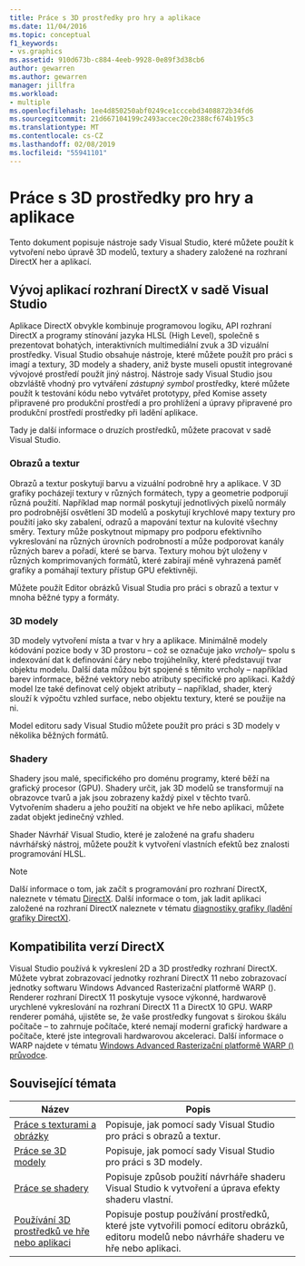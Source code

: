 ```yaml
---
title: Práce s 3D prostředky pro hry a aplikace
ms.date: 11/04/2016
ms.topic: conceptual
f1_keywords:
- vs.graphics
ms.assetid: 910d673b-c884-4eeb-9928-0e89f3d38cb6
author: gewarren
ms.author: gewarren
manager: jillfra
ms.workload:
- multiple
ms.openlocfilehash: 1ee4d850250abf0249ce1cccebd3408872b34fd6
ms.sourcegitcommit: 21d667104199c2493accec20c2388cf674b195c3
ms.translationtype: MT
ms.contentlocale: cs-CZ
ms.lasthandoff: 02/08/2019
ms.locfileid: "55941101"
---
```

# <a name="work-with-3d-assets-for-games-and-apps"></a>Práce s 3D prostředky pro hry a aplikace

Tento dokument popisuje nástroje sady Visual Studio, které můžete použít k vytvoření nebo úpravě 3D modelů, textury a shadery založené na rozhraní DirectX her a aplikací.

## <a name="directx-app-development-in-visual-studio"></a>Vývoj aplikací rozhraní DirectX v sadě Visual Studio
 Aplikace DirectX obvykle kombinuje programovou logiku, API rozhraní DirectX a programy stínování jazyka HLSL (High Level), společně s prezentovat bohatých, interaktivních multimediální zvuk a 3D vizuální prostředky. Visual Studio obsahuje nástroje, které můžete použít pro práci s imagí a textury, 3D modely a shadery, aniž byste museli opustit integrované vývojové prostředí použít jiný nástroj. Nástroje sady Visual Studio jsou obzvláště vhodný pro vytváření *zástupný symbol* prostředky, které můžete použít k testování kódu nebo vytvářet prototypy, před Komise assety připravené pro produkční prostředí a pro prohlížení a úpravy připravené pro produkční prostředí prostředky při ladění aplikace.

 Tady je další informace o druzích prostředků, můžete pracovat v sadě Visual Studio.

### <a name="images-and-textures"></a>Obrazů a textur
 Obrazů a textur poskytují barvu a vizuální podrobně hry a aplikace. V 3D grafiky pocházejí textury v různých formátech, typy a geometrie podporují různá použití. Například map normál poskytují jednotlivých pixelů normály pro podrobnější osvětlení 3D modelů a poskytují krychlové mapy textury pro použití jako sky zabalení, odrazů a mapování textur na kulovité všechny směry. Textury může poskytnout mipmapy pro podporu efektivního vykreslování na různých úrovních podrobností a může podporovat kanály různých barev a pořadí, které se barva. Textury mohou být uloženy v různých komprimovaných formátů, které zabírají méně vyhrazená paměť grafiky a pomáhají textury přístup GPU efektivněji.

 Můžete použít Editor obrázků Visual Studia pro práci s obrazů a textur v mnoha běžné typy a formáty.

### <a name="3d-models"></a>3D modely
 3D modely vytvoření místa a tvar v hry a aplikace. Minimálně modely kódování pozice body v 3D prostoru – což se označuje jako *vrcholy*– spolu s indexování dat k definování čáry nebo trojúhelníky, které představují tvar objektu modelu. Další data můžou být spojené s těmito vrcholy – například barev informace, běžné vektory nebo atributy specifické pro aplikaci. Každý model lze také definovat celý objekt atributy – například, shader, který slouží k výpočtu vzhled surface, nebo objektu textury, které se použije na ni.

 Model editoru sady Visual Studio můžete použít pro práci s 3D modely v několika běžných formátů.

### <a name="shaders"></a>Shadery
 Shadery jsou malé, specifického pro doménu programy, které běží na grafický procesor (GPU). Shadery určit, jak 3D modelů se transformují na obrazovce tvarů a jak jsou zobrazeny každý pixel v těchto tvarů. Vytvořením shaderu a jeho použití na objekt ve hře nebo aplikaci, můžete zadat objekt jedinečný vzhled.

 Shader Návrhář Visual Studio, které je založené na grafu shaderu návrhářský nástroj, můžete použít k vytvoření vlastních efektů bez znalosti programování HLSL.

> [!NOTE]
> Další informace o tom, jak začít s programování pro rozhraní DirectX, naleznete v tématu [DirectX](http://go.microsoft.com/fwlink/p/?LinkId=224633). Další informace o tom, jak ladit aplikaci založené na rozhraní DirectX naleznete v tématu [diagnostiky grafiky (ladění grafiky DirectX)](../debugger/graphics/visual-studio-graphics-diagnostics.md).

## <a name="directx-version-compatibility"></a>Kompatibilita verzí DirectX
 Visual Studio používá k vykreslení 2D a 3D prostředky rozhraní DirectX. Můžete vybrat zobrazovací jednotky rozhraní DirectX 11 nebo zobrazovací jednotky softwaru Windows Advanced Rasterizační platformě WARP (). Renderer rozhraní DirectX 11 poskytuje vysoce výkonné, hardwarově urychlené vykreslování na rozhraní DirectX 11 a DirectX 10 GPU. WARP renderer pomáhá, ujistěte se, že vaše prostředky fungovat s širokou škálu počítače – to zahrnuje počítače, které nemají moderní grafický hardware a počítače, které jste integrovali hardwarovou akceleraci. Další informace o WARP najdete v tématu [Windows Advanced Rasterizační platformě WARP () průvodce](http://go.microsoft.com/fwlink/p/?LinkId=224634).

## <a name="related-topics"></a>Související témata

|Název|Popis|
|-----------|-----------------|
|[Práce s texturami a obrázky](../designers/working-with-textures-and-images.md)|Popisuje, jak pomocí sady Visual Studio pro práci s obrazů a textur.|
|[Práce se 3D modely](../designers/working-with-3-d-models.md)|Popisuje, jak pomocí sady Visual Studio pro práci s 3D modely.|
|[Práce se shadery](../designers/working-with-shaders.md)|Popisuje způsob použití návrháře shaderu Visual Studio k vytvoření a úprava efekty shaderu vlastní.|
|[Používání 3D prostředků ve hře nebo aplikaci](../designers/using-3-d-assets-in-your-game-or-app.md)|Popisuje postup používání prostředků, které jste vytvořili pomocí editoru obrázků, editoru modelů nebo návrháře shaderu ve hře nebo aplikaci.|